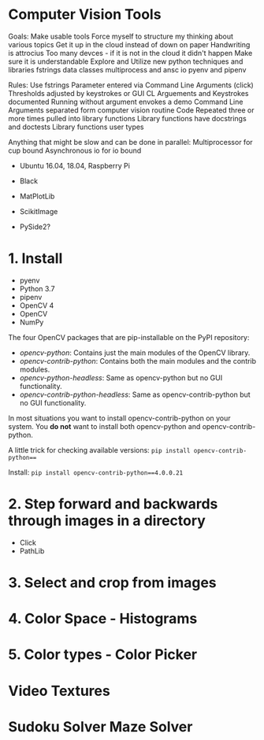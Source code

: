 # Computer Vision Tools

Goals:
  Make usable tools
  Force myself to structure my thinking about various topics
    Get it up in the cloud instead of down on paper
      Handwriting is attrocius
      Too many devces - if it is not in the cloud it didn't happen
      Make sure it is understandable
  Explore and Utilize new python techniques and libraries
    fstrings
    data classes
    multiprocess and ansc io
    pyenv and pipenv

Rules:
  Use fstrings
  Parameter entered via Command Line Arguments (click)
  Thresholds adjusted by keystrokes or GUI
  CL Arguements and Keystrokes documented
  Running without argument envokes a demo
  Command Line Arguments separated form computer vision routine
  Code Repeated three or more times pulled into library functions
  Library functions have docstrings and doctests
  Library functions user types


Anything that might be slow and can be done in parallel:
  Multiprocessor for cup bound
  Asynchronous io for io bound




* Ubuntu 16.04, 18.04, Raspberry Pi
* Black

* MatPlotLib
* ScikitImage
* PySide2?


# 1. Install 
  * pyenv
  * Python 3.7
  * pipenv
  * OpenCV 4
  * OpenCV
  * NumPy

The four OpenCV packages that are pip-installable on the PyPI repository:

  * _opencv-python_: Contains just the main modules of the OpenCV library.
  * _opencv-contrib-python_: Contains both the main modules and the contrib modules.
  * _opencv-python-headless_: Same as opencv-python but no GUI functionality.
  * _opencv-contrib-python-headless_: Same as opencv-contrib-python but no GUI functionality.

In most situations you want to install opencv-contrib-python on your system.
You **do not** want to install both opencv-python and opencv-contrib-python.

A little trick for checking available versions:
`pip install opencv-contrib-python==`  

Install:
`pip install opencv-contrib-python==4.0.0.21`


# 2. Step forward and backwards through images in a directory
  * Click
  * PathLib

# 3. Select and crop from images

# 4. Color Space - Histograms

# 5. Color types - Color Picker

# Video Textures

# Sudoku Solver  Maze Solver



